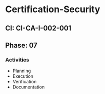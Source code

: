 # Certification-Security

## CI: CI-CA-I-002-001
## Phase: 07

### Activities
- Planning
- Execution
- Verification
- Documentation
